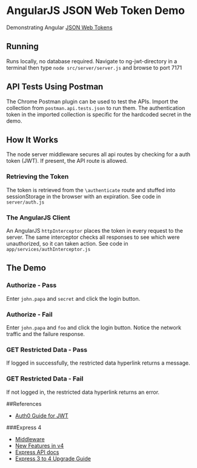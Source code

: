 AngularJS JSON Web Token Demo
===========
Demonstrating Angular [JSON Web Tokens](http://tools.ietf.org/html/draft-ietf-oauth-json-web-token)

## Running
Runs locally, no database required.
Navigate to ng-jwt-directory in a terminal then type `node src/server/server.js` and browse to port 7171

## API Tests Using Postman
The Chrome Postman plugin can be used to test the APIs. Import the collection from `postman.api.tests.json` to run them. The authentication token in the imported collection is specific for the hardcoded secret in the demo.

## How It Works
The node server middleware secures all api routes by checking for a auth token (JWT). If present, the API route is allowed.

### Retrieving the Token
The token is retrieved from the `\authenticate` route and stuffed into sessionStorage in the browser with an expiration. See code in `server/auth.js`

### The AngularJS Client
An AngularJS `httpInterceptor` places the token in every request to the server. The same interceptor checks all responses to see which were unauthorized, so it can taken action. See code in `app/services/authInterceptor.js`

## The Demo

### Authorize - Pass
Enter `john.papa` and `secret` and click the login button.

### Authorize - Fail
Enter `john.papa` and `foo` and click the login button. Notice the network traffic and the failure response.

### GET Restricted Data - Pass
If logged in successfully, the restricted data hyperlink returns a message.

### GET Restricted Data - Fail
If not logged in, the restricted data hyperlink returns an error.

##References
- [Auth0 Guide for JWT](https://auth0.com/blog/2014/01/07/angularjs-authentication-with-cookies-vs-token/)

###Express 4
- [Middleware](https://github.com/senchalabs/connect?source=c#middleware)
- [New Features in v4](https://github.com/visionmedia/express/wiki/New-features-in-4.x)
- [Express API docs](http://expressjs.com/4x/api.html)
- [Express 3 to 4 Upgrade Guide](http://scotch.io/bar-talk/expressjs-4-0-new-features-and-upgrading-from-3-0)



